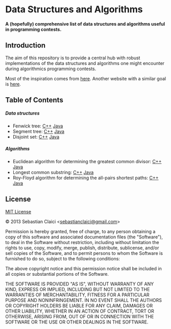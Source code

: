 Data Structures and Algorithms
==============================
#### A (hopefully) comprehensive list of data structures and algorithms useful in programming contests. ####

Introduction
------------

The aim of this repository is to provide a central hub with robust implementations of the data structures and algorithms one might encounter during algorithmics programming contests.

Most of the inspiration comes from [here](http://www.infoarena.ro/arhiva-educationala). Another website with a similar goal is [here](http://e-maxx.ru/algo/).

Table of Contents
-----------------
##### Data structures
* Fenwick tree: [C++](/cpp/data_structures/fenwick_tree/fenwick_tree.cpp) [Java](/java/src/data_structures/fenwick_tree/FenwickTree.java)
* Segment tree: [C++](/cpp/data_structures/segment_tree/segment_tree.cpp) [Java](/java/src/data_structures/segment_tree/SegmentTree.java)
* Disjoint set: [C++](/cpp/data_structures/disjoint_set/disjoint_set.cpp) [Java](/java/src/data_structures/disjoint_set/DisjointSet.java)

##### Algorithms
* Euclidean algorithm for determining the greatest common divisor: [C++](/cpp/algorithms/euclid_gcd/euclid_gcd.cpp) [Java](/java/src/algorithms/euclid_gcd/GreatestCommonDivisor.java)
* Longest common substring: [C++](/cpp/algorithms/longest_common_substring/longest_common_substring.cpp) [Java](/java/src/algorithms/longest_common_substring/LongestCommonSubstring.java)
* Roy-Floyd algorithm for determining the all-pairs shortest paths: [C++](/cpp/algorithms/roy_floyd/roy_floyd.cpp) [Java](/java/src/algorithms/roy_floyd/RoyFloyd.java)

License
-------

[MIT License](http://opensource.org/licenses/mit-license.php)

&copy; 2013 Sebastian Claici &lt;sebastianclaici@gmail.com&gt;

Permission is hereby granted, free of charge, to any person obtaining a copy
of this software and associated documentation files (the "Software"), to deal
in the Software without restriction, including without limitation the rights
to use, copy, modify, merge, publish, distribute, sublicense, and/or sell
copies of the Software, and to permit persons to whom the Software is
furnished to do so, subject to the following conditions:

The above copyright notice and this permission notice shall be included in
all copies or substantial portions of the Software.

THE SOFTWARE IS PROVIDED "AS IS", WITHOUT WARRANTY OF ANY KIND, EXPRESS OR
IMPLIED, INCLUDING BUT NOT LIMITED TO THE WARRANTIES OF MERCHANTABILITY,
FITNESS FOR A PARTICULAR PURPOSE AND NONINFRINGEMENT. IN NO EVENT SHALL THE
AUTHORS OR COPYRIGHT HOLDERS BE LIABLE FOR ANY CLAIM, DAMAGES OR OTHER
LIABILITY, WHETHER IN AN ACTION OF CONTRACT, TORT OR OTHERWISE, ARISING FROM,
OUT OF OR IN CONNECTION WITH THE SOFTWARE OR THE USE OR OTHER DEALINGS IN
THE SOFTWARE.



